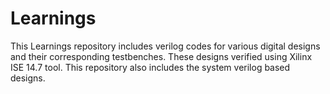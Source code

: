 # Learnings
This Learnings repository includes  verilog codes for various digital designs and their corresponding testbenches. These designs verified using Xilinx ISE 14.7 tool. 
This repository also includes the system verilog based designs.
